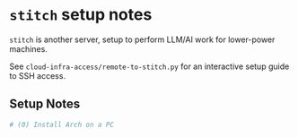 # `stitch` setup notes

`stitch` is another server, setup to perform LLM/AI work for lower-power machines.

See `cloud-infra-access/remote-to-stitch.py` for an interactive setup guide to SSH access.


## Setup Notes

```bash
# (0) Install Arch on a PC



```


